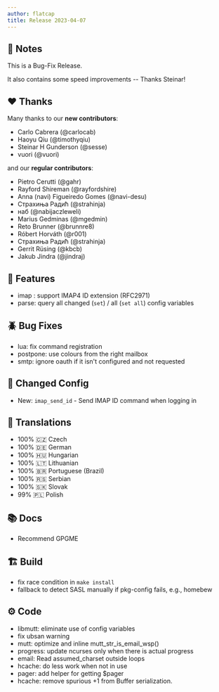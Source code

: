 ```yaml
---
author: flatcap
title: Release 2023-04-07
---
```


## :book: Notes

This is a Bug-Fix Release.

It also contains some speed improvements -- Thanks Steinar!

## :heart: Thanks

Many thanks to our **new contributors**:

- Carlo Cabrera (@carlocab)
- Haoyu Qiu (@timothyqiu)
- Steinar H Gunderson (@sesse)
- vuori (@vuori)

and our **regular contributors**:

- Pietro Cerutti (@gahr)
- Rayford Shireman (@rayfordshire)
- Anna (navi) Figueiredo Gomes (@navi-desu)
- Страхиња Радић (@strahinja)
- наб (@nabijaczleweli)
- Marius Gedminas (@mgedmin)
- Reto Brunner (@brunnre8)
- Róbert Horváth (@r001)
- Страхиња Радић (@strahinja)
- Gerrit Rüsing (@kbcb)
- Jakub Jindra (@jindraj)

## :gift: Features

- imap : support IMAP4 ID extension (RFC2971)
- parse: query all changed (`set`) / all (`set all`) config variables

## :beetle: Bug Fixes

- lua: fix command registration
- postpone: use colours from the right mailbox
- smtp: ignore oauth if it isn't configured and not requested

## :wrench: Changed Config

- New: `imap_send_id` - Send IMAP ID command when logging in

## :black_flag: Translations

- 100% :czech_republic: Czech
- 100% :de: German
- 100% :hungary: Hungarian
- 100% :lithuania: Lithuanian
- 100% :brazil: Portuguese (Brazil)
- 100% :serbia: Serbian
- 100% :slovakia: Slovak
- 99% :poland: Polish

## :books: Docs

- Recommend GPGME

## :building_construction: Build

- fix race condition in `make install`
- fallback to detect SASL manually if pkg-config fails, e.g., homebew

## :gear: Code

- libmutt: eliminate use of config variables
- fix ubsan warning
- mutt: optimize and inline mutt_str_is_email_wsp()
- progress: update ncurses only when there is actual progress
- email: Read assumed_charset outside loops
- hcache: do less work when not in use
- pager: add helper for getting $pager
- hcache: remove spurious +1 from Buffer serialization.

